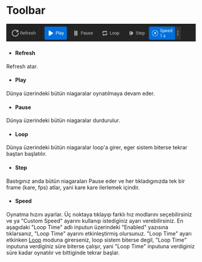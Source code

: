 # Toolbar

<img src="../../../../Dosyalar/Niagara_Editor_Niagara_Debugger_Toolbar.jpg">

* #### Refresh
Refresh atar.

* #### Play
Dünya üzerindeki bütün niagaralar oynatılmaya devam eder.

* #### Pause
Dünya üzerindeki bütün niagaralar durdurulur.

* #### Loop
Dünya üzerindeki bütün niagaralar loop'a girer, eger sistem biterse tekrar baştan başlatılır.

* #### Step
Bastıgınız anda bütün niagaraları Pause eder ve her tıkladıgınızda tek bir frame (kare, fps) atlar, yani kare kare ilerlemek içindir.

* #### Speed
Oynatma hızını ayarlar. Üç noktaya tıklayıp farklı hız modlarını seçebilirsiniz ve ya "Custom Speed" ayarını kullanıp istediginiz ayarı verebilirsiniz. En aşagıdaki "Loop Time" adlı inputun üzerindeki "Enabled" yazısına tıklarsanız, "Loop Time" ayarını etkinleştirmiş olursunuz. "Loop Time" ayarı etkinken [Loop](#loop) moduna girerseniz, loop sistem biterse degil, "Loop Time" inputuna verdiginiz süre biterse çalışır, yani "Loop Time" inputuna verdiginiz süre kadar oynatılır ve bittiginde tekrar başlar.
